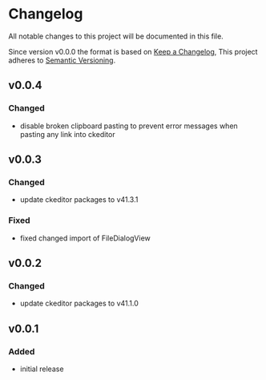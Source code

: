 # Changelog

All notable changes to this project will be documented in this file.

Since version v0.0.0 the format is based on [Keep a Changelog](https://keepachangelog.com/en/1.0.0/),
This project adheres to [Semantic Versioning](https://semver.org/spec/v2.0.0.html).

## v0.0.4

### Changed

- disable broken clipboard pasting to prevent error messages when pasting any
link into ckeditor

## v0.0.3

### Changed

- update ckeditor packages to v41.3.1

### Fixed

- fixed changed import of FileDialogView

## v0.0.2

### Changed

- update ckeditor packages to v41.1.0

## v0.0.1

### Added

- initial release
